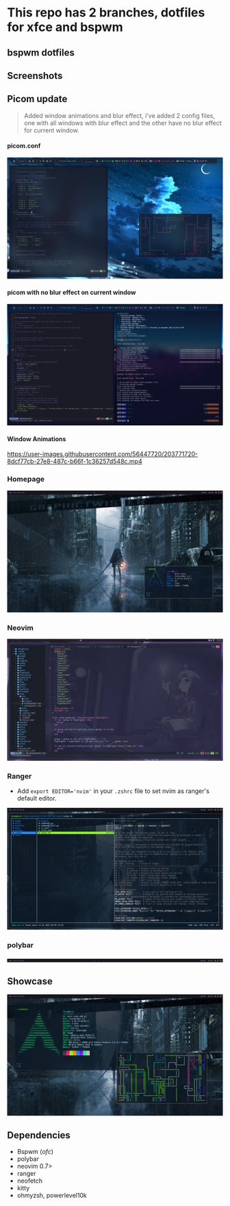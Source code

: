 # This repo has 2 branches, dotfiles for xfce and bspwm

## bspwm dotfiles

## Screenshots 

## Picom update 

> Added window animations and blur effect, i've added 2 config files, one with all windows with blur effect and the other have no blur effect for current window.

#### picom.conf

![](screenshots/picom-blur.png)

#### picom with no blur effect on current window

![](screenshots/inactive-window-blur.png)

#### Window Animations

https://user-images.githubusercontent.com/56447720/203771720-8dcf77cb-27e8-487c-b66f-1c36257d548c.mp4

### Homepage

![](screenshots/homepage.png)

### Neovim 

![](screenshots/nvim.png)


### Ranger

- Add `export EDITOR='nvim'` in your `.zshrc` file to set nvim as ranger's default editor.

![](screenshots/ranger.png)


### polybar

![](screenshots/polybar.png)


## Showcase 

![](screenshots/showcase.png)

## Dependencies

- Bspwm (_ofc_)
- polybar
- neovim 0.7>
- ranger
- neofetch
- kitty
- ohmyzsh, powerlevel10k

